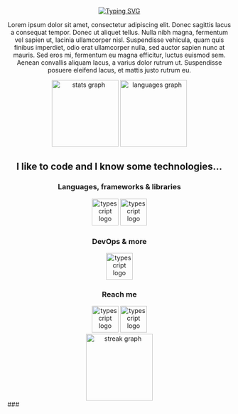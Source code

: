 
<p align="center">
<a href="https://git.io/typing-svg"><img src="https://readme-typing-svg.herokuapp.com?font=Poppins&weight=600&size=25&pause=1000&color=47D2AB&center=true&width=435&lines=Hello+there;my+name+is+Isaque;I'm+a+software+engineer+student;I+like+web+development+and+AI;welcome+to+my+GitHub!" alt="Typing SVG" /></a>
</p>
<p align="center">
Lorem ipsum dolor sit amet, consectetur adipiscing elit. Donec sagittis lacus a consequat tempor. Donec ut aliquet tellus. Nulla nibh magna, fermentum vel sapien ut, lacinia ullamcorper nisl. Suspendisse vehicula, quam quis finibus imperdiet, odio erat ullamcorper nulla, sed auctor sapien nunc at mauris. Sed eros mi, fermentum eu magna efficitur, luctus euismod sem. Aenean convallis aliquam lacus, a varius dolor rutrum ut. Suspendisse posuere eleifend lacus, et mattis justo rutrum eu.
</p>

<div align="center">
  <img src="https://github-readme-stats.vercel.app/api?username=isqdev&hide_title=false&hide_rank=false&hide=stars&show_icons=true&include_all_commits=true&count_private=true&disable_animations=false&bg_color=0,141E30,243B55&text_color=fff&title_color=50fa7b&icon_color=50fa7b&locale=en&hide_border=true&order=1" height="150" alt="stats graph"  />
  <img src="https://github-readme-stats.vercel.app/api/top-langs?username=isqdev&locale=en&hide_title=false&layout=compact&card_width=320&langs_count=6&bg_color=0,141E30,243B55&text_color=fff&title_color=50fa7b&hide_border=true&order=2" height="150" alt="languages graph"/>
    <br>
</div>

<h2 align="center">
  I like to code and I know some technologies...
</h2>

<div align="center">
  <h3>Languages, frameworks & libraries</h3>
  <img src="https://skillicons.dev/icons?i=ts,js,py,java,c,cpp" height="60" alt="typescript logo"  />
  <img src="https://skillicons.dev/icons?i=react,next,tailwind,nodejs,spring" height="60" alt="typescript logo"  />
</div>

<div align="center">
  <h3>DevOps & more</h3>
  <img src="https://skillicons.dev/icons?i=git,github,docker,aws,mysql,postgres,figma,photoshop" height="60" alt="typescript logo"  />
</div>

<div align="center">
  <h3>Reach me</h3>
  <img src="https://skillicons.dev/icons?i=linkedin" height="60" alt="typescript logo"  href="https://www.linkedin.com/in/isqdias/" />
  <img src="https://skillicons.dev/icons?i=gmail" height="60" alt="typescript logo" />

</div>

<div align="center">
<img src="https://streak-stats.demolab.com?user=isqdev&locale=en&mode=daily&background=243B55&currStreakNum=50fa7b&sideNums=f8f8f2&sideLabels=50fa7b&dates=ffffff&hide_border=true&border_radius=5&order=3" height="150" alt="streak graph"  />
</div>
### 

###

###


